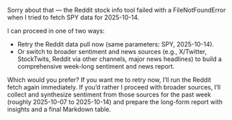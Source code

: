 Sorry about that — the Reddit stock info tool failed with a FileNotFoundError when I tried to fetch SPY data for 2025-10-14.

I can proceed in one of two ways:
- Retry the Reddit data pull now (same parameters: SPY, 2025-10-14).
- Or switch to broader sentiment and news sources (e.g., X/Twitter, StockTwits, Reddit via other channels, major news headlines) to build a comprehensive week-long sentiment and news report.

Which would you prefer? If you want me to retry now, I’ll run the Reddit fetch again immediately. If you’d rather I proceed with broader sources, I’ll collect and synthesize sentiment from those sources for the past week (roughly 2025-10-07 to 2025-10-14) and prepare the long-form report with insights and a final Markdown table.